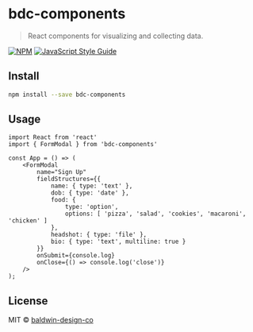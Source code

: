 # bdc-components

> React components for visualizing and collecting data.

[![NPM](https://img.shields.io/npm/v/bdc-components.svg)](https://www.npmjs.com/package/bdc-components) [![JavaScript Style Guide](https://img.shields.io/badge/code_style-standard-brightgreen.svg)](https://standardjs.com)

## Install

```bash
npm install --save bdc-components
```

## Usage

```tsx
import React from 'react'
import { FormModal } from 'bdc-components'

const App = () => (
	<FormModal
		name="Sign Up"
		fieldStructures={{
			name: { type: 'text' },
			dob: { type: 'date' },
			food: {
				type: 'option',
				options: [ 'pizza', 'salad', 'cookies', 'macaroni', 'chicken' ]
			},
			headshot: { type: 'file' },
			bio: { type: 'text', multiline: true }
		}}
		onSubmit={console.log}
		onClose={() => console.log('close')}
	/>
);
```

## License

MIT © [baldwin-design-co](https://github.com/baldwin-design-co)
